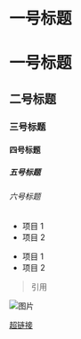 # 一号标题 <h1>一号标题</h1>

## 二号标题

### 三号标题

#### 四号标题

##### 五号标题

###### 六号标题

-   项目 1
-   项目 2

*   项目 1
*   项目 2

> 引用

![图片](https://www.baidu.com/img/PCtm_d9c8750bed0b3c7d089fa7d55720d6cf.png)

[超链接](https://baidu.com/)

